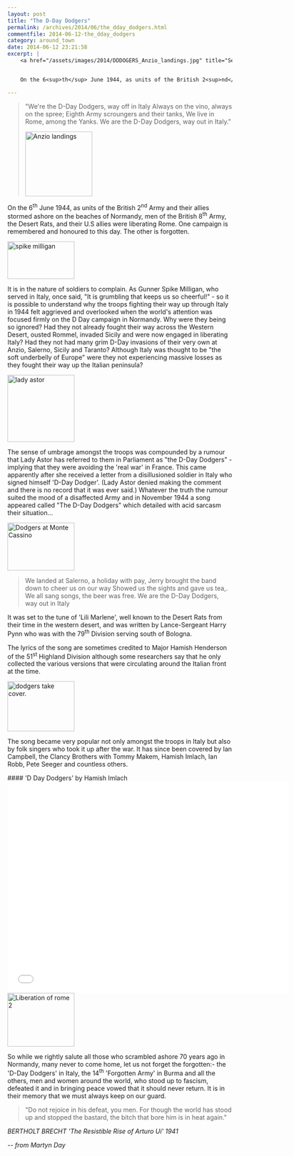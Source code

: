 ```yaml
---
layout: post
title: "The D-Day Dodgers"
permalink: /archives/2014/06/the_dday_dodgers.html
commentfile: 2014-06-12-the_dday_dodgers
category: around_town
date: 2014-06-12 23:21:58
excerpt: |
    <a href="/assets/images/2014/DDDOGERS_Anzio_landings.jpg" title="See larger version of - Anzio landings"><img src="/assets/images/2014/DDDOGERS_Anzio_landings_thumb.jpg" width="150" height="145" alt="Anzio landings" class="photo right" /></a>


    On the 6<sup>th</sup> June 1944, as units of the British 2<sup>nd</sup> Army and their allies stormed ashore on the beaches of Normandy, men of the British 8<sup>th</sup> Army, the Desert Rats, and their U.S allies were liberating Rome. One campaign is remembered and honoured to this day. The other is forgotten.

---
```


> "We're the D-Day Dodgers, way off in Italy
>  Always on the vino, always on the spree;
>  Eighth Army scroungers and their tanks,
>  We live in Rome, among the Yanks.
>  We are the D-Day Dodgers, way out in Italy."
>
>  <a href="/assets/images/2014/DDDOGERS_Anzio_landings.jpg" title="See larger version of - Anzio landings"><img src="/assets/images/2014/DDDOGERS_Anzio_landings_thumb.jpg" width="150" height="145" alt="Anzio landings" class="photo right" /></a>
>
>
 On the 6<sup>th</sup> June 1944, as units of the British 2<sup>nd</sup> Army and their allies stormed ashore on the beaches of Normandy, men of the British 8<sup>th</sup> Army, the Desert Rats, and their U.S allies were liberating Rome. One campaign is remembered and honoured to this day. The other is forgotten.

<a href="/assets/images/2014/DDDOGERS_spike_milligan.jpg" title="See larger version of - spike milligan"><img src="/assets/images/2014/DDDOGERS_spike_milligan_thumb.jpg" width="150" height="84" alt="spike milligan" class="photo right" /></a>

It is in the nature of soldiers to complain. As Gunner Spike Milligan, who served in Italy, once said, "It is grumbling that keeps us so cheerful!" - so it is possible to understand why the troops fighting their way up through Italy in 1944 felt aggrieved and overlooked when the world's attention was focused firmly on the D Day campaign in Normandy. Why were they being so ignored? Had they not already fought their way across the Western Desert, ousted Rommel, invaded Sicily and were now engaged in liberating Italy? Had they not had many grim D-Day invasions of their very own at Anzio, Salerno, Sicily and Taranto? Although Italy was thought to be "the soft underbelly of Europe" were they not experiencing massive losses as they fought their way up the Italian peninsula?

<a href="/assets/images/2014/DDDOGERS_lady_astor.jpg" title="See larger version of - lady astor"><img src="/assets/images/2014/DDDOGERS_lady_astor_thumb.jpg" width="150" height="150" alt="lady astor" class="photo right" /></a>

The sense of umbrage amongst the troops was compounded by a rumour that Lady Astor has referred to them in Parliament as "the D-Day Dodgers" - implying that they were avoiding the 'real war' in France. This came apparently after she received a letter from a disillusioned soldier in Italy who signed himself 'D-Day Dodger'. (Lady Astor denied making the comment and there is no record that it was ever said.) Whatever the truth the rumour suited the mood of a disaffected Army and in November 1944 a song appeared called "The D-Day Dodgers" which detailed with acid sarcasm their situation...

<a href="/assets/images/2014/DDDOGERS_Dodgers_at_Monte_Cassino.jpg" title="See larger version of - Dodgers at Monte Cassino"><img src="/assets/images/2014/DDDOGERS_Dodgers_at_Monte_Cassino_thumb.jpg" width="150" height="107" alt="Dodgers at Monte Cassino" class="photo right" /></a>

> We landed at Salerno, a holiday with pay,
>  Jerry brought the band down to cheer us on our way
>  Showed us the sights and gave us tea,.
>  We all sang songs, the beer was free.
>  We are the D-Day Dodgers, way out in Italy
>
 It was set to the tune of 'Lili Marlene', well known to the Desert Rats from their time in the western desert, and was written by Lance-Sergeant Harry Pynn who was with the 79<sup>th</sup> Division serving south of Bologna.

<div markdown="1" class="box">

The lyrics of the song are sometimes credited to Major Hamish Henderson of the 51<sup>st</sup> Highland Division although some researchers say that he only collected the various versions that were circulating around the Italian front at the time.

</div>

<a href="/assets/images/2014/DDDOGERS_dodgers_take_cover.jpg" title="See larger version of - dodgers take cover"><img src="/assets/images/2014/DDDOGERS_dodgers_take_cover_thumb.jpg" width="150" height="112" alt="dodgers take cover." class="photo left" /></a>

The song became very popular not only amongst the troops in Italy but also by folk singers who took it up after the war. It has since been covered by Ian Campbell, the Clancy Brothers with Tommy Makem, Hamish Imlach, Ian Robb, Pete Seeger and countless others.

<div markdown="1" class="box">
#### 'D Day Dodgers' by Hamish Imlach

<iframe width="630" height="473" src="//www.youtube-nocookie.com/embed/O4hny_XRaw4?rel=0" frameborder="0" allowfullscreen>
</iframe>
</div>
<a href="/assets/images/2014/DDDOGERS_Liberation_of_rome_2.jpg" title="See larger version of - Liberation of rome 2"><img src="/assets/images/2014/DDDOGERS_Liberation_of_rome_2_thumb.jpg" width="150" height="120" alt="Liberation of rome 2" class="photo right" /></a>

So while we rightly salute all those who scrambled ashore 70 years ago in Normandy, many never to come home, let us not forget the forgotten:- the 'D-Day Dodgers' in Italy, the 14<sup>th</sup> 'Forgotten Army' in Burma and all the others, men and women around the world, who stood up to fascism, defeated it and in bringing peace vowed that it should never return. It is in their memory that we must always keep on our guard.

> "Do not rejoice in his defeat, you men. For though the world has stood up and stopped the bastard, the bitch that bore him is in heat again."

<cite>BERTHOLT BRECHT 'The Resistible Rise of Arturo Ui' 1941</cite>

<cite>-- from Martyn Day</cite>
